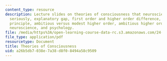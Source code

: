 ```yaml
---
content_type: resource
description: Lecture slides on theories of consciousness that neuroscientists take
  seriously, explanatory gap, first order and higher order difference, the transitivity
  principle, ambitious versus modest higher order, ambitious higher order theory,
  neuroscience, and psychology.
file: /media/https%3A/open-learning-course-data-rc.s3.amazonaws.com/24-08j-philosophical-issues-in-brain-science-spring-2009/a26b5db7038e7a38d8f08494a58c9509_MIT24_08JS09_lec17.pdf
file_type: application/pdf
resourcetype: Document
title: Theories of Consciousness
uid: a26b5db7-038e-7a38-d8f0-8494a58c9509
---
```

